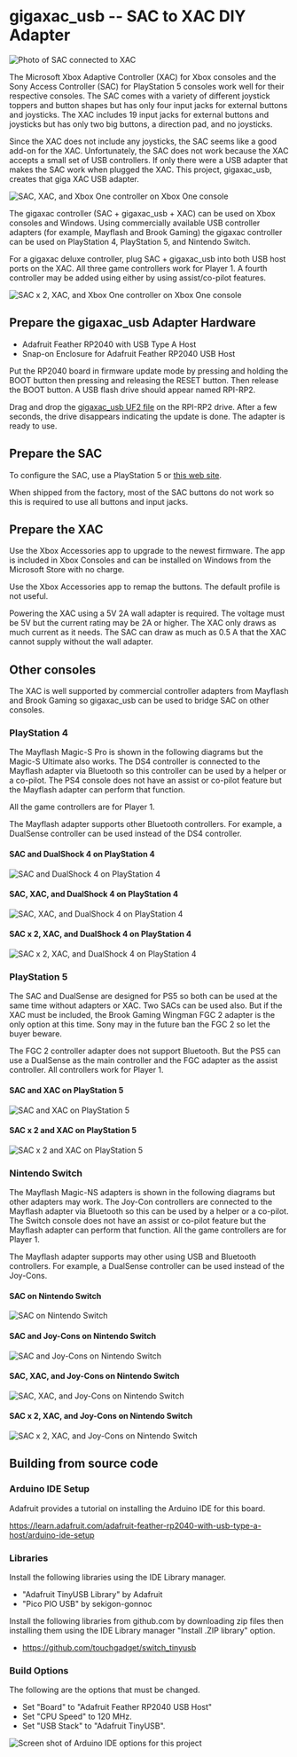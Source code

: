 # gigaxac_usb -- SAC to XAC DIY Adapter

![Photo of SAC connected to XAC](./images/gigaxac.jpg)

The Microsoft Xbox Adaptive Controller (XAC) for Xbox consoles and the Sony
Access Controller (SAC) for PlayStation 5 consoles work well for their
respective consoles. The SAC comes with a variety of different joystick toppers
and button shapes but has only four input jacks for external buttons and
joysticks. The XAC includes 19 input jacks for external buttons and joysticks
but has only two big buttons, a direction pad, and no joysticks.

Since the XAC does not include any joysticks, the SAC seems like a good add-on
for the XAC. Unfortunately, the SAC does not work because the XAC accepts a
small set of USB controllers. If only there were a USB adapter that makes
the SAC work when plugged the XAC. This project, gigaxac_usb, creates that
giga XAC USB adapter.

![SAC, XAC, and Xbox One controller on Xbox One console](./images/sac_xac_gigaxac_usb.svg)

The gigaxac controller (SAC + gigaxac_usb + XAC) can be used on Xbox consoles
and Windows. Using commercially available USB controller adapters (for example,
Mayflash and Brook Gaming) the gigaxac controller can be used on PlayStation 4,
PlayStation 5, and Nintendo Switch.

For a gigaxac deluxe controller, plug SAC + gigaxac_usb into both USB host
ports on the XAC. All three game controllers work for Player 1. A fourth
controller may be added using either by using assist/co-pilot features.

![SAC x 2, XAC, and Xbox One controller on Xbox One console](./images/sac_xac_gigaxac_usb_squared.svg)

## Prepare the gigaxac_usb Adapter Hardware

* Adafruit Feather RP2040 with USB Type A Host
* Snap-on Enclosure for Adafruit Feather RP2040 USB Host

Put the RP2040 board in firmware update mode by pressing and holding the BOOT
button then pressing and releasing the RESET button. Then release the BOOT
button. A USB flash drive should appear named RPI-RP2.

Drag and drop the [gigaxac_usb UF2
file](https://github.com/controllercustom/gigaxac_usb/releases/download/r2024-12-15/gigaxac_usb.ino.adafruit_feather_usb_host.uf2)
on the RPI-RP2 drive.  After a few seconds, the drive disappears indicating the
update is done. The adapter is ready to use.

## Prepare the SAC

To configure the SAC, use a PlayStation 5 or [this web site](https://www.jfedor.org/ps-access/).

When shipped from the factory, most of the SAC buttons do not work so this is
required to use all buttons and input jacks.

## Prepare the XAC

Use the Xbox Accessories app to upgrade to the newest firmware. The app is
included in Xbox Consoles and can be installed on Windows from the
Microsoft Store with no charge.

Use the Xbox Accessories app to remap the buttons. The default profile is not
useful.

Powering the XAC using a 5V 2A wall adapter is required. The voltage must be 5V
but the current rating may be 2A or higher. The XAC only draws as much current
as it needs. The SAC can draw as much as 0.5 A that the XAC cannot supply
without the wall adapter.

## Other consoles

The XAC is well supported by commercial controller adapters from Mayflash
and Brook Gaming so gigaxac_usb can be used to bridge SAC on other consoles.

### PlayStation 4

The Mayflash Magic-S Pro is shown in the following diagrams but the Magic-S
Ultimate also works. The DS4 controller is connected to the Mayflash
adapter via Bluetooth so this controller can be used by a helper or a co-pilot.
The PS4 console does not have an assist or co-pilot feature but the Mayflash
adapter can perform that function.

All the game controllers are for Player 1.

The Mayflash adapter supports other Bluetooth controllers. For example, a
DualSense controller can be used instead of the DS4 controller.

#### SAC and DualShock 4 on PlayStation 4
![SAC and DualShock 4 on PlayStation 4](./images/sac_gigaxac_usb_mayflash_ps4.svg)

#### SAC, XAC, and DualShock 4 on PlayStation 4
![SAC, XAC, and DualShock 4 on PlayStation 4](./images/sac_xac_gigaxac_usb_mayflash_ps4.svg)

#### SAC x 2, XAC, and DualShock 4 on PlayStation 4
![SAC x 2, XAC, and DualShock 4 on PlayStation 4](./images/sac_xac_gigaxac_usb_mayflash_squared_ps4_squared.svg)

### PlayStation 5

The SAC and DualSense are designed for PS5 so both can be used at the same time
without adapters or XAC. Two SACs can be used also. But if the XAC must be
included, the Brook Gaming Wingman FGC 2 adapter is the only option at this
time. Sony may in the future ban the FGC 2 so let the buyer beware.

The FGC 2 controller adapter does not support Bluetooth. But the PS5 can use a
DualSense as the main controller and the FGC adapter as the assist controller.
All controllers work for Player 1.

#### SAC and XAC on PlayStation 5
![SAC and XAC on PlayStation 5](./images/sac_xac_gigaxac_usb_brook_ps5.svg)

#### SAC x 2 and XAC on PlayStation 5
![SAC x 2 and XAC on PlayStation 5](./images/sac_xac_gigaxac_usb_brook_ps5_squared.svg)

### Nintendo Switch

The Mayflash Magic-NS adapters is shown in the following diagrams but other
adapters may work. The Joy-Con controllers are connected to the Mayflash
adapter via Bluetooth so this can be used by a helper or a co-pilot. The Switch
console does not have an assist or co-pilot feature but the Mayflash adapter
can perform that function. All the game controllers are for Player 1.

The Mayflash adapter supports may other using USB and Bluetooth controllers.
For example, a DualSense controller can be used instead of the Joy-Cons.

#### SAC on Nintendo Switch

![SAC on Nintendo Switch](./images/sac_ns.svg)

#### SAC and Joy-Cons on Nintendo Switch

![SAC and Joy-Cons on Nintendo Switch](./images/sac_ns_mayflash.svg)

#### SAC, XAC, and Joy-Cons on Nintendo Switch

![SAC, XAC, and Joy-Cons on Nintendo Switch](./images/sac_xac_ns_mayflash.svg)

#### SAC x 2, XAC, and Joy-Cons on Nintendo Switch

![SAC x 2, XAC, and Joy-Cons on Nintendo Switch](./images/sac_xac_ns_mayflash_squared.svg)

## Building from source code

### Arduino IDE Setup

Adafruit provides a tutorial on installing the Arduino IDE for this board.

https://learn.adafruit.com/adafruit-feather-rp2040-with-usb-type-a-host/arduino-ide-setup

### Libraries

Install the following libraries using the IDE Library manager.

* "Adafruit TinyUSB Library" by Adafruit
* "Pico PIO USB" by sekigon-gonnoc

Install the following libraries from github.com by downloading zip files
then installing them using the IDE Library manager "Install .ZIP library" option.

* https://github.com/touchgadget/switch_tinyusb

### Build Options

The following are the options that must be changed.

* Set "Board" to "Adafruit Feather RP2040 USB Host"
* Set "CPU Speed" to 120 MHz.
* Set "USB Stack" to "Adafruit TinyUSB".

![Screen shot of Arduino IDE options for this project](./images/build_options.jpg)
